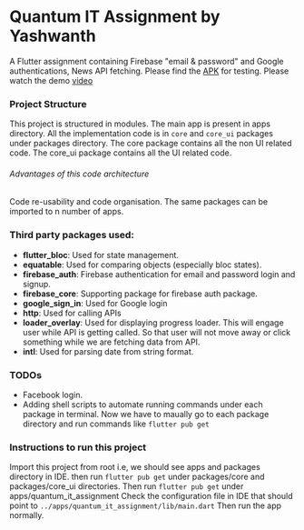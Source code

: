 # Quantum IT Assignment by Yashwanth

A Flutter assignment containing Firebase "email & password" and Google authentications, News API fetching.
Please find the [APK](https://drive.google.com/file/d/1-5nkR9dutCv3tqLwIM2KcM4Out-EIjVL/view?usp=sharing) for testing.
Please watch the demo [video](https://drive.google.com/file/d/1araMjGoV03imd91b0L0VMSBPeP3-6ioC/view?usp=drive_link)  

### Project Structure

This project is structured in modules. The main app is present in apps directory. All the implementation code is in `core` and `core_ui` packages under packages directory.
The core package contains all the non UI related code.
The core_ui package contains all the UI related code.
###### Advantages of this code architecture
Code re-usability and code organisation. The same packages can be imported to n number of apps.

### Third party packages used:
- **flutter_bloc**: Used for state management.
- **equatable**: Used for comparing objects (especially bloc states).
- **firebase_auth**: Firebase authentication for email and password login and signup.
- **firebase_core**: Supporting package for firebase auth package.
- **google_sign_in**: Used for Google login
- **http**: Used for calling APIs
- **loader_overlay**: Used for displaying progress loader. This will engage user while API is getting called. So that user will not move away or click something while we are fetching data from API.
- **intl**: Used for parsing date from string format.

### TODOs
- Facebook login.
- Adding shell scripts to automate running commands under each package in terminal. Now we have to maually go to each package directory and run commands like `flutter pub get`

### Instructions to run this project
Import this project from root i.e, we should see apps and packages directory in IDE.
then run `flutter pub get` under packages/core and packages/core_ui directories. Then run `flutter pub get` under apps/quantum_it_assignment
Check the configuration file in IDE that should point to `../apps/quantum_it_assignment/lib/main.dart`
Then run the app normally.
